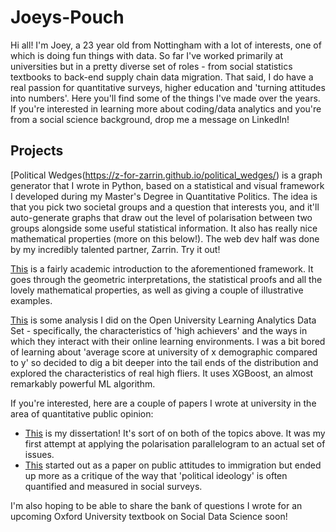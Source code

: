 # Joeys-Pouch

Hi all! I'm Joey, a 23 year old from Nottingham with a lot of interests, one of which is doing fun things with data. So far I've worked primarily at universities but in a pretty diverse set of roles - from social statistics textbooks to back-end supply chain data migration. That said, I do have a real passion for quantitative surveys, higher education and 'turning attitudes into numbers'. Here you'll find some of the things I've made over the years. If you're interested in learning more about coding/data analytics and you're from a social science background, drop me a message on LinkedIn!



## Projects

[Political Wedges(https://z-for-zarrin.github.io/political_wedges/) is a graph generator that I wrote in Python, based on a statistical and visual framework I developed during my Master's Degree in Quantitative Politics. The idea is that you pick two societal groups and a question that interests you, and it'll auto-generate graphs that draw out the level of polarisation between two groups alongside some useful statistical information. It also has really nice mathematical properties (more on this below!). The web dev half was done by my incredibly talented partner, Zarrin. Try it out!

[This](https://github.com/JoeysPouch/Joeys-Pouch/blob/main/PolPar-Description-And-Proofs.pdf) is a fairly academic introduction to the aforementioned framework. It goes through the geometric interpretations, the statistical proofs and all the lovely mathematical properties, as well as giving a couple of illustrative examples.

[This](https://github.com/JoeysPouch/OULA-XGBoost/blob/main/Jupyter%20Notebook.ipynb) is some analysis I did on the Open University Learning Analytics Data Set - specifically, the characteristics of 'high achievers' and the ways in which they interact with their online learning environments. I was a bit bored of learning about 'average score at university of x demographic compared to y' so decided to dig a bit deeper into the tail ends of the distribution and explored the characteristics of real high fliers. It uses XGBoost, an almost remarkably powerful ML algorithm.

If you're interested, here are a couple of papers I wrote at university in the area of quantitative public opinion: 

- [This](https://github.com/JoeysPouch/Joeys-Pouch/blob/main/MA-Dissertation.pdf) is my dissertation! It's sort of on both of the topics above. It was my first attempt at applying the polarisation parallelogram to an actual set of issues.
- [This](https://github.com/yourusername/yourrepositoryname/blob/Migration-Attitudes-And-Critique-Of-BSA-Quant-Scale/.pdf) started out as a paper on public attitudes to immigration but ended up more as a critique of the way that 'political ideology' is often quantified and measured in social surveys.

I'm also hoping to be able to share the bank of questions I wrote for an upcoming Oxford University textbook on Social Data Science soon!
